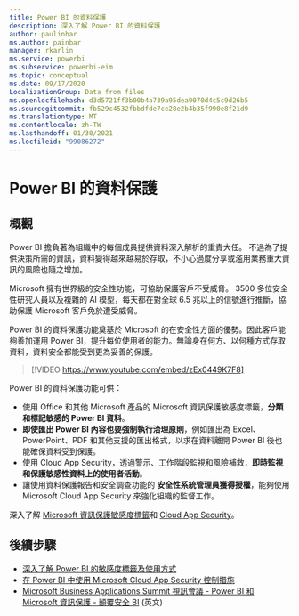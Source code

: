```yaml
---
title: Power BI 的資料保護
description: 深入了解 Power BI 的資料保護
author: paulinbar
ms.author: painbar
manager: rkarlin
ms.service: powerbi
ms.subservice: powerbi-eim
ms.topic: conceptual
ms.date: 09/17/2020
LocalizationGroup: Data from files
ms.openlocfilehash: d3d5721ff3b00b4a739a95dea9070d4c5c9d26b5
ms.sourcegitcommit: fb529c4532fbbdfde7ce28e2b4b35f990e8f21d9
ms.translationtype: MT
ms.contentlocale: zh-TW
ms.lasthandoff: 01/30/2021
ms.locfileid: "99086272"
---
```

# <a name="data-protection-in-power-bi"></a>Power BI 的資料保護

## <a name="overview"></a>概觀

Power BI 擔負著為組織中的每個成員提供資料深入解析的重責大任。 不過為了提供決策所需的資訊，資料變得越來越易於存取，不小心過度分享或濫用業務重大資訊的風險也隨之增加。

Microsoft 擁有世界級的安全性功能，可協助保護客戶不受威脅。 3500 多位安全性研究人員以及複雜的 AI 模型，每天都在對全球 6.5 兆以上的信號進行推斷，協助保護 Microsoft 客戶免於遭受威脅。

Power BI 的資料保護功能奠基於 Microsoft 的在安全性方面的優勢。因此客戶能夠善加運用 Power BI，提升每位使用者的能力。無論身在何方、以何種方式存取資料，資料安全都能受到更為妥善的保護。


>[!VIDEO https://www.youtube.com/embed/zEx0449K7F8]

Power BI 的資料保護功能可供：

* 使用 Office 和其他 Microsoft 產品的 Microsoft 資訊保護敏感度標籤，**分類和標記敏感的 Power BI 資料**。  
* **即使匯出 Power BI 內容也要強制執行治理原則**，例如匯出為 Excel、PowerPoint、PDF 和其他支援的匯出格式，以求在資料離開 Power BI 後也能確保資料受到保護。
* 使用 Cloud App Security，透過警示、工作階段監視和風險補救，**即時監視和保護敏感性資料上的使用者活動**。
* 讓使用資料保護報告和安全調查功能的 **安全性系統管理員獲得授權**，能夠使用 Microsoft Cloud App Security 來強化組織的監督工作。

深入了解 [Microsoft 資訊保護敏感度標籤](/microsoft-365/compliance/sensitivity-labels)和 [Cloud App Security](/cloud-app-security/what-is-cloud-app-security)。


## <a name="next-steps"></a>後續步驟

* [深入了解 Power BI 的敏感度標籤及使用方式](service-security-sensitivity-label-overview.md)
* [在 Power BI 中使用 Microsoft Cloud App Security 控制措施](service-security-using-microsoft-cloud-app-security-controls.md)
* [Microsoft Business Applications Summit 視訊會議 - Power BI 和 Microsoft 資訊保護 - 顛覆安全 BI](https://mymbas.microsoft.com/sessions/f30c8368-6590-4be3-80d4-2bc677f596a4?source=sessions) (英文)